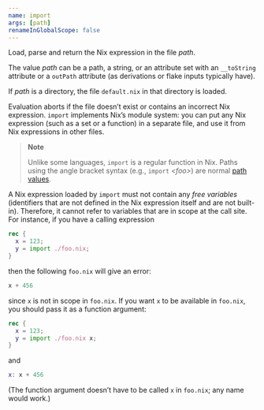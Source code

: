 ```yaml
---
name: import
args: [path]
renameInGlobalScope: false
---
```

Load, parse and return the Nix expression in the file *path*.

The value *path* can be a path, a string, or an attribute set with an
`__toString` attribute or a `outPath` attribute (as derivations or flake
inputs typically have).

If *path* is a directory, the file `default.nix` in that directory
is loaded.

Evaluation aborts if the file doesn’t exist or contains
an incorrect Nix expression. `import` implements Nix’s module
system: you can put any Nix expression (such as a set or a
function) in a separate file, and use it from Nix expressions in
other files.

> **Note**
>
> Unlike some languages, `import` is a regular function in Nix.
> Paths using the angle bracket syntax (e.g., `import` *\<foo\>*)
> are normal [path values](@docroot@/language/values.md#type-path).

A Nix expression loaded by `import` must not contain any *free
variables* (identifiers that are not defined in the Nix expression
itself and are not built-in). Therefore, it cannot refer to
variables that are in scope at the call site. For instance, if you
have a calling expression

```nix
rec {
  x = 123;
  y = import ./foo.nix;
}
```

then the following `foo.nix` will give an error:

```nix
x + 456
```

since `x` is not in scope in `foo.nix`. If you want `x` to be
available in `foo.nix`, you should pass it as a function argument:

```nix
rec {
  x = 123;
  y = import ./foo.nix x;
}
```

and

```nix
x: x + 456
```

(The function argument doesn’t have to be called `x` in `foo.nix`;
any name would work.)
